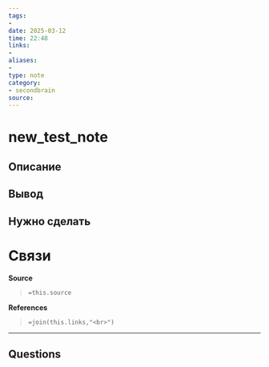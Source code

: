 ```yaml
---
tags: 
- 
date: 2025-03-12
time: 22:48
links: 
-
aliases: 
-
type: note
category: 
- secondbrain
source: 
---
```

# new_test_note

**Описание**
- 

**Вывод**
- 


**Нужно сделать**
- 


# Связи

**Source**
>`=this.source`

**References**
>`=join(this.links,"<br>")`

---

**Questions**
-